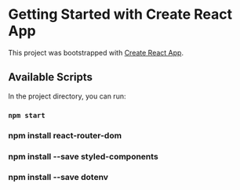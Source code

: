 # Getting Started with Create React App

This project was bootstrapped with [Create React App](https://github.com/facebook/create-react-app).

## Available Scripts

In the project directory, you can run:

### `npm start`

### npm install react-router-dom

### npm install --save styled-components

### npm install --save dotenv